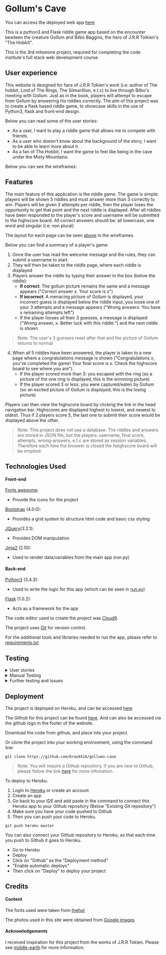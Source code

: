 # Gollum's Cave

You can access the deployed web app [here](https://gollums-cave.herokuapp.com)

This is a python3 and Flask riddle game app based on the encounter bewteen the creature Gollum and Bilbo Baggins, the hero of J.R.R Tolkien's "The Hobbit".

This is the 3rd milestone project, required for completing the code institute's full stack web development course.

## User experience 

This website is designed for fans of J.R.R Tokien's work (i.e: author of The hobbit, Lord of The Rings, The Silmarillion, e.t.c) to live through Bilbo's meeting with Gollum. Just as in the book, players will attempt to escape from Gollum by answering his riddles correctly. The aim of this project was to create a flask based riddle game, to showcase skills in the use of Python3, flask and front-end design.


Below you can read some of the user stories:

* As a user, I want to play a riddle game that allows me to compete with friends.
* As a user who doesn't know about the background of the story, I want to be able to learn more about it.
* As a fan of The Hobbit, I want the game to feel like being in the cave under the Misty Mountains.

Below you can see the wireframes:


## Features

The main feature of this application is the riddle game. The game is simple: players will be shown 5 riddles and must answer more than 3 correctly to win. Players will be given 3 attempts per riddle, then the player loses the opportunity to get that point and the next riddle is displayed. After all riddles have been  responded to the player's score and username will be submitted to the highscore board. 
All correct answers should be: all lowercase, one word and singular (i.e: non plural)

The layout for each page can be seen [above](#wireframes) in the wireframes.

Below you can find a summary of a player's game: 

1. Once the user has read the welcome message and the rules, they can submit a username to start. 
2. They will then be taken to the riddle page, where each riddle is displayed
3. Players answer the riddle by typing their answer in the box (below the riddle): 
   * **If correct**: The gollum picture remains the same and a message appears ("Correct answer x. Your score is x")
   * **If incorrect**: A menacing picture of Gollum is displayed, your incorrect guess is displayed below the riddle input, you loose one of your 3 attempts and a message appears ("Wrong answerx. You have x remaining attempts left")
   * If the player looses all their 3 guesses, a message is displayed ("Wrong answer, x. Better luck with this riddle:") and the next riddle is shown
> Note: The user's 3 guesses reset after that and the picture of Gollum returns to normal  
4. When all 5 riddles have been answered, the player is taken to a new page where a congratulations message is shown ("Congratulations x, you've completed the game! Your final score is x. Check the highscore board to see where you are"). 
   * If the player scored more than 3: you escaped with the ring (so a picture of the one ring is displayed, this is the winnning picture)
   * If the player scored 3 or less: you were captured/eaten by Gollum (so an excited picture of Gollum is displayed, this is the losing picture)
     
Players can then view the highscore board by clicking the link in the head navigation bar. Highscores are displayed highest to lowest, and newest to oldest. Thus if 2 players score 5, the last one to submit their score would be displayed above the other.

> Note: This project does not use a database. The riddles and answers are stored in JSON file, but the players: username, final score, attempts, wrong-answers, e.t.c are stored as session variables. Therefore each time the broswer is closed the heighscore board will be emptied. 
 

## Technologies Used

#### Front-end

[Fonts awesome](https://fontawesome.com):
* Provide the icons for the project 

[Bootstrap](https://getbootstrap.com/docs/4.0/getting-started/introduction/) (4.0.0):
* Provides a grid system to structure html code and basic css styling

[JQuery](https://jquery.com)(3.2.1):
* Provides DOM manipulation

[Jinja2](http://jinja.pocoo.org/docs/2.10/) (2.10):
* Used to render data/variables from the main app (run.py) 

#### Back-end

[Python3](https://www.python.org/download/releases/3.0/) (3.4.3):
* Used to write the logic for this app (which can be seen in [run.py](https://github.com/brookk16/gollums-cave/blob/master/run.py))

[Flask](http://flask.pocoo.org) (1.0.2):
* Acts as a framework for the app


The code editor used to create the project was [Cloud9](https://c9.io/signup).

The project uses [Git](https://git-scm.com) for version control.

For the additional tools and libraries needed to run the app, please refer to [requirements.txt](https://github.com/brookk16/Cuisine/blob/master/requirements.txt)


## Testing


<details>
<summary>User stories</summary>
<br>
User stories were checked to ensure this project meets their requests:

* The site allows multiple people to play at once and then submits their scores (and rank), therefore allowing users to compete.
* For users who are unaware of the story, there is an about page describing the characters and the event.
* The game is designed to feel as though you are in the cave with Gollum (the changing pictures help bring the game to life)
</details>

<details>
<summary>Manual Testing</summary>
<br>
Manual testing was conducted on all main features of the app (features outlined [here](#features)).

> note: all tests begin by starting at the index/welcome page.

> note: all tests are from the desktop perspective. For mobile, any references to a "nav bar", will require clicking on the "ring" symbol first to reveal the menu (screen sizes < 575px).

The first tests checked that all the templates were rendering correctly across all screen sizes, no errors were found.

The rest of the tests consisted of checking the riddle function and highscore board features of the app:

**Riddle app testing**

1. **If user answers all riddles incorrectly**
   * User begins by adding a username (ex: user 1)
   * User answers all 5 riddles the same way, using the answer "x" (this is submitted 3 times per riddles to use all 3 attempts)

   * Each time a riddle was answered incorrectly the picture changed to a menacing picture of Gollum and the correct message displayed.
   * When all riddles were answered the user was taken to the game over page where the losing picture was displayed along with the correct losing message.
   * Then used the "Highscores" link in the nav, where user 1 was displayed along with a rank of 1 (currently being the only entry)
> Note: The "Wrong guesses" functionality was also tested and resets the 3 attempts after each new riddle is displayed.

2. **If user answers 3 or less**
   * Followed same pattern as test 1 (using user 2)
   * **Except** answered riddles 1,2 and 3 correctly
   * User was taken to the game over page where the losing picture was displayed along with the correct losing message.
   * The highscore board showed user 2 with rank 1 (above user 1 in rank 2) and a score of 3
> Note: The same results are shown for users who only answer 1 or 2 of the riddles correctly 

3. **If the user answers 4 or more correclty**
   * Followed the same pattern as test 1 (using user 3)
   * **Except** answered all riddles correctly
   * When all riddles were answered correctly, user 3 was taken to the game over page and saw a congratulations message along with the winning picture.
   * On the highscore board, user 3 was now ranked 1 (with user 2 in rank 2 and user 1 in rank 3) with a score of 5.

The highscore board capacity was also checked, and no more than 11 entries are displayed on the page. Thereofore if a 12th user submits their score, it will only be displayed on the highscore board if their score is greater than the score at the 11th place. However, if the score at rank 11 is equal to the score submitted by the user, the newer score sill be displayed. So even though the user at rank 11 and the new user may have 0 points, the new user will replace the user at rank 11.
</details>

<details>
<summary>Further testing and Issues</summary>
<br>
1. HTML and CSS code were both validated using W3C [HTMl](https://validator.w3.org) and [CSS](https://jigsaw.w3.org/css-validator/) validator.

> note: HTML validation threw up errors, although these were concerning the Jinja2 templating language used in the html templates.


Issues:

* As no database is being used, user info is not being saved. Therefore users cannot "reserve" usernames, and usernames may be doubled. However, due to the simple nature of the riddle game I did not feel such features were required.
* The author is not yet skilled in automated testing, and as such was unable to adhere to a test driven development approach. 
</details>


## Deployment

The project is deployed on Heroku, and can be accessed [here](https://gollums-cave.herokuapp.com) 

The Github for this project can be found [here](https://github.com/brookk16/gollums-cave). And can also be accessed via the github logo in the footer of the website.

Download the code from github, and place into your project. 

Or clone the project into your working environment, using the command line:

~~~
git clone https://github.com/brookk16/gollums-cave
~~~

> Note: You will require a Github repository, if you are new to Github, please follow the link [here](https://github.com) for more infomation.

To deploy to Heroku:

1. Login to [Heroku](https://www.heroku.com) or create an account
2. Create an app
3. Go back to your IDE and add paste in the command to connect this Heroku app to your Github repository (Below "Existing Git repository")
4. Make sure you have your code pushed to Github
5. Then you can push your code to Heroku.
~~~
git push heroku master
~~~

You can also connect your Github repository to Heroku, so that each time you push to Github it goes to Heroku.
* Go to Heroku 
* Deploy 
* Click on "Github" as the  "Deployment method" 
* "Enable automatic deploys" 
* Then click on "Deploy" to deploy your project 

## Credits

#### Content

The fonts used were taken from [thehut](http://www.thehutt.de/tolkien/fonts.html)

The photos used in this site were obtained from [Google images](https://www.google.com/search?rls=en&q=google+images+Gollum&tbm=isch&source=univ&client=safari&sa=X&ved=2ahUKEwjjztKioJHhAhWYTBUIHXriCmwQsAR6BAgJEAE&biw=1440&bih=769)

#### Acknowledgements

I received inspiration for this project from the works of J.R.R Tokien. Please see [middle-earth](https://www.middleearth.com) for more information.